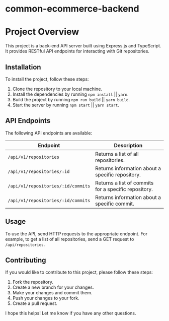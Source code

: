 # common-ecommerce-backend

# Project Overview

This project is a back-end API server built using Express.js and TypeScript. It provides RESTful API endpoints for interacting with Git repositories.

## Installation

To install the project, follow these steps:

1. Clone the repository to your local machine.
2. Install the dependencies by running `npm install` || `yarn`.
3. Build the project by running `npm run build` || `yarn build`.
4. Start the server by running `npm start` || `yarn start`.

## API Endpoints

The following API endpoints are available:

| Endpoint                           | Description                                          |
| ---------------------------------- | ---------------------------------------------------- |
| `/api/v1/repositories`             | Returns a list of all repositories.                  |
| `/api/v1/repositories/:id`         | Returns information about a specific repository.     |
| `/api/v1/repositories/:id/commits` | Returns a list of commits for a specific repository. |
| `/api/v1/repositories/:id/commits` | Returns information about a specific commit.         |

## Usage

To use the API, send HTTP requests to the appropriate endpoint. For example, to get a list of all repositories, send a GET request to `/api/repositories`.

## Contributing

If you would like to contribute to this project, please follow these steps:

1. Fork the repository.
2. Create a new branch for your changes.
3. Make your changes and commit them.
4. Push your changes to your fork.
5. Create a pull request.

I hope this helps! Let me know if you have any other questions.
